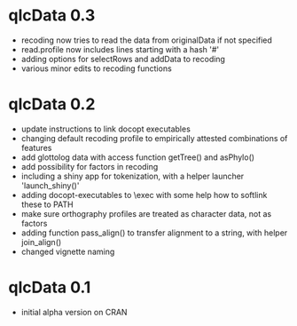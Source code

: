 # qlcData 0.3

* recoding now tries to read the data from originalData if not specified
* read.profile now includes lines starting with a hash '#'
* adding options for selectRows and addData to recoding
* various minor edits to recoding functions

# qlcData 0.2

* update instructions to link docopt executables
* changing default recoding profile to empirically attested combinations of features
* add glottolog data with access function getTree() and asPhylo()
* add possibility for factors in recoding
* including a shiny app for tokenization, with a helper launcher 'launch_shiny()'
* adding docopt-executables to \exec with some help how to softlink these to PATH
* make sure orthography profiles are treated as character data, not as factors
* adding function pass_align() to transfer alignment to a string, with helper join_align()
* changed vignette naming

# qlcData 0.1

* initial alpha version on CRAN

